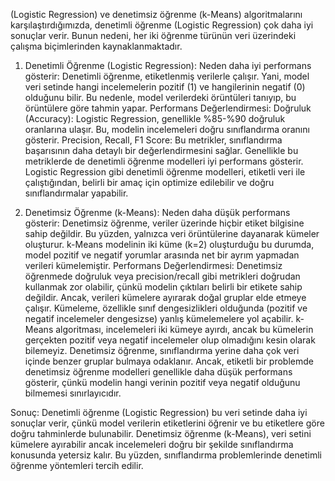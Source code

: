 (Logistic Regression) ve denetimsiz öğrenme (k-Means) algoritmalarını karşılaştırdığımızda, denetimli öğrenme (Logistic Regression) çok daha iyi sonuçlar verir. Bunun nedeni, her iki öğrenme türünün veri üzerindeki çalışma biçimlerinden kaynaklanmaktadır.

1. Denetimli Öğrenme (Logistic Regression):
Neden daha iyi performans gösterir: Denetimli öğrenme, etiketlenmiş verilerle çalışır. Yani, model veri setinde hangi incelemelerin pozitif (1) ve hangilerinin negatif (0) olduğunu bilir. Bu nedenle, model verilerdeki örüntüleri tanıyıp, bu örüntülere göre tahmin yapar.
Performans Değerlendirmesi:
Doğruluk (Accuracy): Logistic Regression, genellikle %85-%90 doğruluk oranlarına ulaşır. Bu, modelin incelemeleri doğru sınıflandırma oranını gösterir.
Precision, Recall, F1 Score: Bu metrikler, sınıflandırma başarısının daha detaylı bir değerlendirmesini sağlar. Genellikle bu metriklerde de denetimli öğrenme modelleri iyi performans gösterir.
Logistic Regression gibi denetimli öğrenme modelleri, etiketli veri ile çalıştığından, belirli bir amaç için optimize edilebilir ve doğru sınıflandırmalar yapabilir.

2. Denetimsiz Öğrenme (k-Means):
Neden daha düşük performans gösterir: Denetimsiz öğrenme, veriler üzerinde hiçbir etiket bilgisine sahip değildir. Bu yüzden, yalnızca veri örüntülerine dayanarak kümeler oluşturur. k-Means modelinin iki küme (k=2) oluşturduğu bu durumda, model pozitif ve negatif yorumlar arasında net bir ayrım yapmadan verileri kümelemiştir.
Performans Değerlendirmesi:
Denetimsiz öğrenmede doğruluk veya precision/recall gibi metrikleri doğrudan kullanmak zor olabilir, çünkü modelin çıktıları belirli bir etikete sahip değildir. Ancak, verileri kümelere ayırarak doğal gruplar elde etmeye çalışır.
Kümeleme, özellikle sınıf dengesizlikleri olduğunda (pozitif ve negatif incelemeler dengesizse) yanlış kümelemelere yol açabilir. k-Means algoritması, incelemeleri iki kümeye ayırdı, ancak bu kümelerin gerçekten pozitif veya negatif incelemeler olup olmadığını kesin olarak bilemeyiz.
Denetimsiz öğrenme, sınıflandırma yerine daha çok veri içinde benzer gruplar bulmaya odaklanır. Ancak, etiketli bir problemde denetimsiz öğrenme modelleri genellikle daha düşük performans gösterir, çünkü modelin hangi verinin pozitif veya negatif olduğunu bilmemesi sınırlayıcıdır.

Sonuç:
Denetimli öğrenme (Logistic Regression) bu veri setinde daha iyi sonuçlar verir, çünkü model verilerin etiketlerini öğrenir ve bu etiketlere göre doğru tahminlerde bulunabilir.
Denetimsiz öğrenme (k-Means), veri setini kümelere ayırabilir ancak incelemeleri doğru bir şekilde sınıflandırma konusunda yetersiz kalır. Bu yüzden, sınıflandırma problemlerinde denetimli öğrenme yöntemleri tercih edilir.
